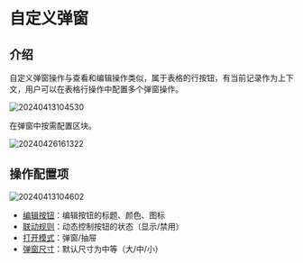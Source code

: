 # 自定义弹窗

## 介绍

自定义弹窗操作与查看和编辑操作类似，属于表格的行按钮，有当前记录作为上下文，用户可以在表格行操作中配置多个弹窗操作。

![20240413104530](https://static-docs.nocobase.com/20240413104530.png)

在弹窗中按需配置区块。

![20240426161322](https://static-docs.nocobase.com/20240426161322.png)

## 操作配置项

![20240413104602](https://static-docs.nocobase.com/20240413104602.png)

- [编辑按钮](/handbook/ui/actions/action-settings/edit-button)：编辑按钮的标题、颜色、图标
- [联动规则](/handbook/ui/actions/action-settings/linkage-rule)：动态控制按钮的状态（显示/禁用）
- [打开模式](/handbook/ui/actions/action-settings/open-mode)：弹窗/抽屉
- [弹窗尺寸](/handbook/ui/actions/action-settings/popup-size)：默认尺寸为中等（大/中/小）
